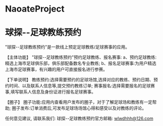 # NaoateProject
# 球探--足球教练预约

  "球探--足球教练预约"是一款线上预定足球教练/足球赛事的应用。
  
  【主体功能】
  "球探--足球教练预约"预约足球教练、报名赛事:
  a、预约足球教练:精选上海市足球俱乐部，俱乐部配备数名专业教练;
  b、报名足球赛事:为用户精选上海市足球赛事，有兴趣的用户可直接报名进行参赛。
  
  【下单说明】 
  教练预约:选择需要预约的足球场馆,选择对应的教练、预约日期、预约时间、以及联系人信息等,提交预约教练订单;
  赛事报名:选择需要报名的足球赛事,填写联系人信息及身份证进行报名足球赛事。

  【圈子】
  圈子功能:应用内查看用户发布的圈子，对于了解足球场和教练有一定帮助;
  圈子发布:订单消费后,可发布足球场场馆心得和感受以及对教练的评论。

  任何意见建议, 请联系我们: 
  球探--足球教练预约官方邮箱: wlwdhhh@126.com
